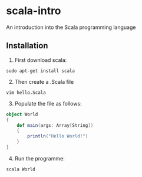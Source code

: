 # scala-intro
An introduction into the Scala programming language

## Installation 
1. First download scala: 
```terminal
sudo apt-get install scala 
```

2. Then create a .Scala file
```terminal
vim hello.Scala
```

3. Populate the file as follows: 
```scala
object World 
{ 
    def main(args: Array[String])  
    { 
        println("Hello World!")  
    } 
}

```

4. Run the programme: 
```terminal
scala World
```
